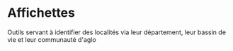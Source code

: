 # Affichettes
Outils servant à identifier des localités via leur département, leur bassin de vie et leur communauté d'aglo
